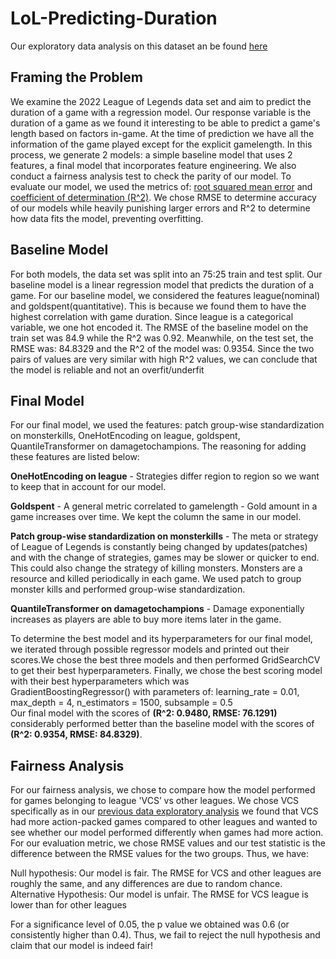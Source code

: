 # LoL-Predicting-Duration

Our exploratory data analysis on this dataset an be found [here](https://tdighe2001.github.io/LoL-Comparing-Action/)

## Framing the Problem

We examine the 2022 League of Legends data set and aim to predict the duration of a game with a regression model. Our response variable is the duration of a game as we found it interesting to be able to predict a game's length based on factors in-game. At the time of prediction we have all the information of the game played except for the explicit gamelength. In this process, we generate 2 models: a simple baseline model that uses 2 features, a final model that incorporates feature engineering. We also conduct a fairness analysis test to check the parity of our model. To evaluate our model, we used the metrics of: [root squared mean error](https://en.wikipedia.org/wiki/Coefficient_of_determination) and [coefficient of determination (R^2)](https://en.wikipedia.org/wiki/Coefficient_of_determination). We chose RMSE to determine accuracy of our models while heavily punishing larger errors and R^2 to determine how data fits the model, preventing overfitting.
 
## Baseline Model

For both models, the data set was split into an 75:25 train and test split. Our baseline model is a linear regression model that predicts the duration of a game. For our baseline model, we considered the features league(nominal) and goldspent(quantitative). This is because we found them to have the highest correlation with game duration. Since league is a categorical variable, we one hot encoded it. The RMSE of the baseline model on the train set was 84.9 while the R^2 was 0.92. Meanwhile, on the test set, the RMSE was: 84.8329 and the R^2 of the model was: 0.9354. Since the two pairs of values are very similar with high R^2 values, we can conclude that the model is reliable and not an overfit/underfit

## Final Model

For our final model, we used the features: patch group-wise standardization on monsterkills, OneHotEncoding on league, goldspent, QuantileTransformer on damagetochampions. The reasoning for adding these features are listed below:  
  
**OneHotEncoding on league** - Strategies differ region to region so we want to keep that in account for our model.  
  
**Goldspent** - A general metric correlated to gamelength - Gold amount in a game increases over time. We kept the column the same in our model.  
  
**Patch group-wise standardization on monsterkills** - The meta or strategy of League of Legends is constantly being changed by updates(patches) and with the change of strategies, games may be slower or quicker to end. This could also change the strategy of killing monsters. Monsters are a resource and killed periodically in each game. We used patch to group monster kills and performed group-wise standardization.  

**QuantileTransformer on damagetochampions** -  Damage exponentially increases as players are able to buy more items later in the game.  
  
To determine the best model and its hyperparameters for our final model, we iterated through possible regressor models and printed out their scores.We chose the best three models and then performed GridSearchCV to get their best hyperparameters. Finally, we chose the best scoring model with their best hyperparameters which was  
GradientBoostingRegressor() with parameters of: learning_rate = 0.01, max_depth = 4, n_estimators = 1500, subsample = 0.5  
Our final model with the scores of **(R^2: 0.9480, RMSE: 76.1291)** considerably performed better than the baseline model with the scores of **(R^2: 0.9354, RMSE: 84.8329)**.

## Fairness Analysis

For our fairness analysis, we chose to compare how the model performed for games belonging to league 'VCS’ vs other leagues. We chose VCS specifically as in our [previous data exploratory analysis](https://tdighe2001.github.io/LoL-Comparing-Action/) we found that VCS had more action-packed games compared to other leagues and wanted to see whether our model performed differently when games had more action. For our evaluation metric, we chose RMSE values and our test statistic is the difference between the RMSE values for the two groups. Thus, we have:

Null hypothesis: Our model is fair. The RMSE for VCS and other leagues are roughly the same, and any differences are due to random chance.
Alternative Hypothesis: Our model is unfair. The RMSE for VCS league is lower than for other leagues

For a significance level of 0.05, the p value we obtained was 0.6 (or consistently higher than 0.4). Thus, we fail to reject the null hypothesis and claim that our model is indeed fair!
